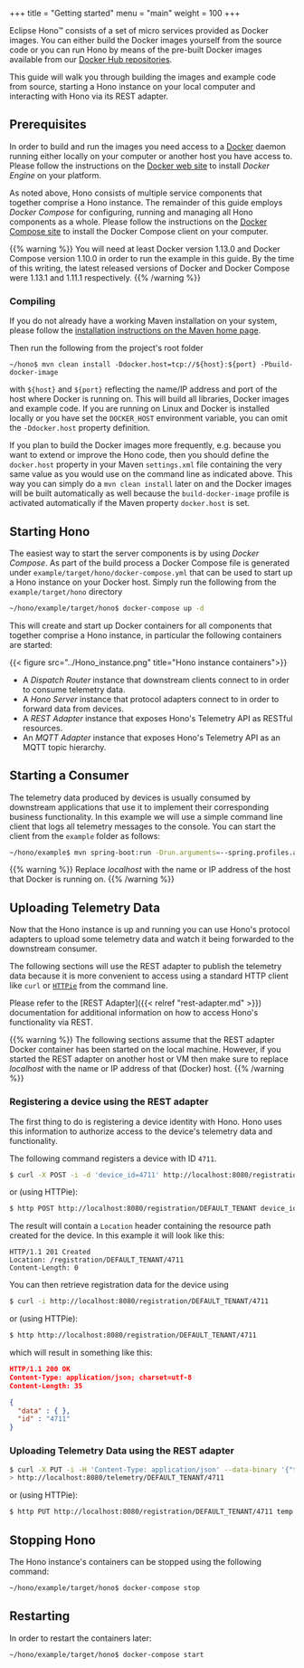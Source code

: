 +++
title = "Getting started"
menu = "main"
weight = 100
+++

Eclipse Hono&trade; consists of a set of micro services provided as Docker images. You can either build the Docker images yourself from the source code or you can run Hono by means of the pre-built Docker images available from our [Docker Hub repositories](https://hub.docker.com/u/eclipsehono/).

This guide will walk you through building the images and example code from source, starting a Hono instance on your local computer and interacting with Hono via its REST adapter.

## Prerequisites

In order to build and run the images you need access to a [Docker](http://www.docker.com) daemon running either locally on your computer or another host you have access to. Please follow the instructions on the [Docker web site](http://www.docker.com) to install *Docker Engine* on your platform.

As noted above, Hono consists of multiple service components that together comprise a Hono instance. The remainder of this guide employs *Docker Compose* for configuring, running and managing all Hono components as a whole. Please follow the instructions on the [Docker Compose site](https://docs.docker.com/compose/install/) to install the Docker Compose client on your computer.

{{% warning %}}
You will need at least Docker version 1.13.0 and Docker Compose version 1.10.0 in order to run the example in this guide. By the time of this writing, the latest released versions of Docker and Docker Compose were 1.13.1 and 1.11.1 respectively.
{{% /warning %}}

### Compiling

If you do not already have a working Maven installation on your system, please follow the [installation instructions on the Maven home page](https://maven.apache.org/).

Then run the following from the project's root folder

    ~/hono$ mvn clean install -Ddocker.host=tcp://${host}:${port} -Pbuild-docker-image

with `${host}` and `${port}` reflecting the name/IP address and port of the host where Docker is running on. This will build all libraries, Docker images and example code. If you are running on Linux and Docker is installed locally or you have set the `DOCKER_HOST` environment variable, you can omit the `-Ddocker.host` property definition.

If you plan to build the Docker images more frequently, e.g. because you want to extend or improve the Hono code, then you should define the `docker.host` property in your Maven `settings.xml` file containing the very same value as you would use on the command line as indicated above. This way you can simply do a `mvn clean install` later on and the Docker images will be built automatically as well because the `build-docker-image` profile is activated automatically if the Maven property `docker.host` is set.

## Starting Hono

The easiest way to start the server components is by using *Docker Compose*. As part of the build process a Docker Compose file is generated under `example/target/hono/docker-compose.yml` that can be used to start up a Hono instance on your Docker host. Simply run the following from the `example/target/hono` directory

~~~sh
~/hono/example/target/hono$ docker-compose up -d
~~~

This will create and start up Docker containers for all components that together comprise a Hono instance, in particular the following containers are started:

{{< figure src="../Hono_instance.png" title="Hono instance containers">}}

* A *Dispatch Router* instance that downstream clients connect to in order to consume telemetry data.
* A *Hono Server* instance that protocol adapters connect to in order to forward data from devices.
* A *REST Adapter* instance that exposes Hono's Telemetry API as RESTful resources.
* An *MQTT Adapter* instance that exposes Hono's Telemetry API as an MQTT topic hierarchy.

## Starting a Consumer

The telemetry data produced by devices is usually consumed by downstream applications that use it to implement their corresponding business functionality.
In this example we will use a simple command line client that logs all telemetry messages to the console.
You can start the client from the `example` folder as follows:

~~~sh
~/hono/example$ mvn spring-boot:run -Drun.arguments=--spring.profiles.active=receiver,--hono.client.host=localhost
~~~

{{% warning %}}
Replace *localhost* with the name or IP address of the host that Docker is running on.
{{% /warning %}}

## Uploading Telemetry Data

Now that the Hono instance is up and running you can use Hono's protocol adapters to upload some telemetry data and watch it being forwarded to the downstream consumer.

The following sections will use the REST adapter to publish the telemetry data because it is more convenient to access using a standard HTTP client like `curl` or [`HTTPie`](https://httpie.org/) from the command line.

Please refer to the [REST Adapter]({{< relref "rest-adapter.md" >}}) documentation for additional information on how to access Hono's functionality via REST.

{{% warning %}}
The following sections assume that the REST adapter Docker container has been started on the local machine. However, if you started the REST adapter on another host or VM then make sure to replace *localhost* with the name or IP address of that (Docker) host.
{{% /warning %}}

### Registering a device using the REST adapter

The first thing to do is registering a device identity with Hono. Hono uses this information to authorize access to the device's telemetry data and functionality.

The following command registers a device with ID `4711`.

~~~sh
$ curl -X POST -i -d 'device_id=4711' http://localhost:8080/registration/DEFAULT_TENANT
~~~

or (using HTTPie):

~~~sh
$ http POST http://localhost:8080/registration/DEFAULT_TENANT device_id=4711
~~~

The result will contain a `Location` header containing the resource path created for the device. In this example it will look like this:

~~~
HTTP/1.1 201 Created
Location: /registration/DEFAULT_TENANT/4711
Content-Length: 0
~~~

You can then retrieve registration data for the device using

~~~sh
$ curl -i http://localhost:8080/registration/DEFAULT_TENANT/4711
~~~

or (using HTTPie):

~~~sh
$ http http://localhost:8080/registration/DEFAULT_TENANT/4711
~~~

which will result in something like this:

~~~json
HTTP/1.1 200 OK
Content-Type: application/json; charset=utf-8
Content-Length: 35

{
  "data" : { },
  "id" : "4711"
}
~~~

### Uploading Telemetry Data using the REST adapter

~~~sh
$ curl -X PUT -i -H 'Content-Type: application/json' --data-binary '{"temp": 5}' \
> http://localhost:8080/telemetry/DEFAULT_TENANT/4711
~~~

or (using HTTPie):

~~~sh
$ http PUT http://localhost:8080/registration/DEFAULT_TENANT/4711 temp:=5
~~~

## Stopping Hono

The Hono instance's containers can be stopped using the following command:

~~~sh
~/hono/example/target/hono$ docker-compose stop
~~~

## Restarting

In order to restart the containers later:

~~~sh
~/hono/example/target/hono$ docker-compose start
~~~
